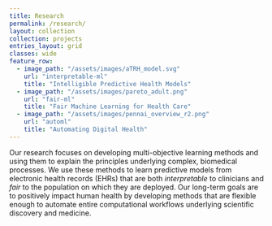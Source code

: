 ```yaml
---
title: Research 
permalink: /research/
layout: collection
collection: projects
entries_layout: grid
classes: wide
feature_row:
  - image_path: "/assets/images/aTRH_model.svg"
    url: "interpretable-ml"
    title: "Intelligible Predictive Health Models"
  - image_path: "/assets/images/pareto_adult.png"
    url: "fair-ml"
    title: "Fair Machine Learning for Health Care"
  - image_path: "/assets/images/pennai_overview_r2.png"
    url: "automl"
    title: "Automating Digital Health"
---
```


Our research focuses on developing multi-objective learning methods and using them to explain the principles underlying complex, biomedical processes.
We use these methods to learn predictive models from electronic health records (EHRs) that are both *interpretable* to clinicians and *fair* to the population on which they are deployed. 
Our long-term goals are to positively impact human health by developing methods that are flexible enough to automate entire computational workflows underlying scientific discovery and medicine.
